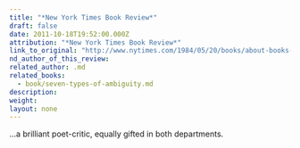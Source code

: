 ```yaml
---
title: "*New York Times Book Review*"
draft: false
date: 2011-10-18T19:52:00.000Z
attribution: "*New York Times Book Review*"
link_to_original: "http://www.nytimes.com/1984/05/20/books/about-books-remembering-william-empson.html"
nd_author_of_this_review:
related_author: .md
related_books:
  - book/seven-types-of-ambiguity.md
description:
weight:
layout: none
---
```

...a brilliant poet-critic, equally gifted in both departments.

